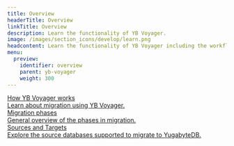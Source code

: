 ```yaml
---
title: Overview
headerTitle: Overview
linkTitle: Overview
description: Learn the functionality of YB Voyager.
image: /images/section_icons/develop/learn.png
headcontent: Learn the functionality of YB Voyager including the workflow, migration modes and CLI reference.
menu:
  preview:
    identifier: overview
    parent: yb-voyager
    weight: 300
---
```


<div class="row">

  <div class="col-12 col-md-6 col-lg-12 col-xl-6">
    <a class="section-link icon-offset" href="how-yb-voyager-works/">
      <div class="head">
        <div class="icon">
          <i class="icon-database-alt2"></i>
        </div>
        <div class="title">How YB Voyager works</div>
      </div>
      <div class="body">
        Learn about migration using YB Voyager.
      </div>
    </a>
  </div>

  <div class="col-12 col-md-6 col-lg-12 col-xl-6">
    <a class="section-link icon-offset" href="migration-phases/">
      <div class="head">
        <div class="icon">
          <i class="icon-database-alt2"></i>
        </div>
        <div class="title">Migration phases</div>
      </div>
      <div class="body">
        General overview of the phases in migration.
      </div>
    </a>
  </div>

  <div class="col-12 col-md-6 col-lg-12 col-xl-6">
    <a class="section-link icon-offset" href="sources-targets/">
      <div class="head">
        <div class="icon">
          <i class="icon-database-alt2"></i>
        </div>
        <div class="title">Sources and Targets</div>
      </div>
      <div class="body">
        Explore the source databases supported to migrate to YugabyteDB.
      </div>
    </a>
  </div>
</div>
